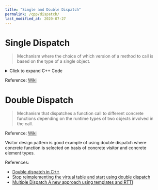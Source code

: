 ```yaml
---
title: "Single and Double Dispatch"
permalink: /cpp/dispatch/
last_modified_at: 2020-07-27
---
```


# Single Dispatch

> Mechanism where the choice of which version of a method to call is based on the type of a single object.

<details><summary>Click to expand C++ Code</summary>
<p>
<script src="https://gist-it.appspot.com/github.com/junankar/CPP/blob/main/Single_Disptach.cpp"></script>
</p>
</details>

Reference: [Wiki](https://en.wikipedia.org/wiki/Dynamic_dispatch#Single_and_multiple_dispatch)
 
# Double Dispatch

> Mechanism that dispatches a function call to different concrete functions depending on the runtime types of two objects involved in the call.  

Reference: [Wiki](https://en.wikipedia.org/wiki/Double_dispatch)  

Visitor design pattern is good example of using double dispatch where concrete function is selected on basis of concrete visitor and concrete element types.

References:

* [Double dispatch in C++](https://en.wikipedia.org/wiki/Double_dispatch#Double_dispatch_in_C++)
* [Stop reimplementing the virtual table and start using double dispatch](https://gieseanw.wordpress.com/2018/12/29/stop-reimplementing-the-virtual-table-and-start-using-double-dispatch/)
* [Multiple Dispatch A new approach using templates and RTTI](http://www.eptacom.net/pubblicazioni/pub_eng/mdisp.html)
